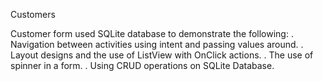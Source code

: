 Customers

Customer form used SQLite database to demonstrate the following:
. Navigation between activities using intent and passing values around.
. Layout designs and the use of ListView with OnClick actions.
. The use of spinner in a form.
. Using CRUD operations on SQLite Database.
